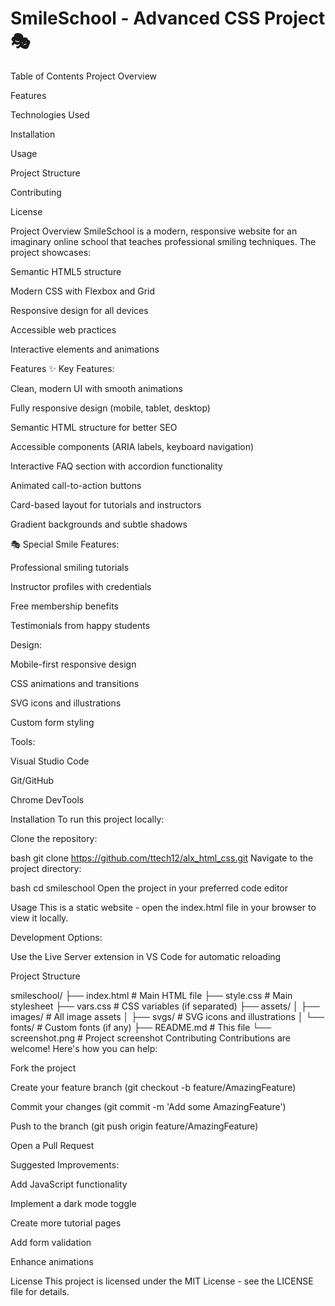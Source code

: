 # SmileSchool - Advanced CSS Project 🎭

Table of Contents
Project Overview

Features

Technologies Used

Installation

Usage

Project Structure

Contributing

License

Project Overview
SmileSchool is a modern, responsive website for an imaginary online school that teaches professional smiling techniques. The project showcases:

Semantic HTML5 structure

Modern CSS with Flexbox and Grid

Responsive design for all devices

Accessible web practices

Interactive elements and animations

Features
✨ Key Features:

Clean, modern UI with smooth animations

Fully responsive design (mobile, tablet, desktop)

Semantic HTML structure for better SEO

Accessible components (ARIA labels, keyboard navigation)

Interactive FAQ section with accordion functionality

Animated call-to-action buttons

Card-based layout for tutorials and instructors

Gradient backgrounds and subtle shadows


🎭 Special Smile Features:

Professional smiling tutorials

Instructor profiles with credentials

Free membership benefits

Testimonials from happy students


Design:

Mobile-first responsive design

CSS animations and transitions

SVG icons and illustrations

Custom form styling

Tools:

Visual Studio Code

Git/GitHub

Chrome DevTools

Installation
To run this project locally:

Clone the repository:

bash
git clone https://github.com/ttech12/alx_html_css.git
Navigate to the project directory:

bash
cd smileschool
Open the project in your preferred code editor

Usage
This is a static website - open the index.html file in your browser to view it locally.

Development Options:

Use the Live Server extension in VS Code for automatic reloading



Project Structure

smileschool/
├── index.html          # Main HTML file
├── style.css           # Main stylesheet
├── vars.css            # CSS variables (if separated)
├── assets/
│   ├── images/         # All image assets
│   ├── svgs/           # SVG icons and illustrations
│   └── fonts/          # Custom fonts (if any)
├── README.md           # This file
└── screenshot.png      # Project screenshot
Contributing
Contributions are welcome! Here's how you can help:

Fork the project

Create your feature branch (git checkout -b feature/AmazingFeature)

Commit your changes (git commit -m 'Add some AmazingFeature')

Push to the branch (git push origin feature/AmazingFeature)

Open a Pull Request

Suggested Improvements:

Add JavaScript functionality

Implement a dark mode toggle

Create more tutorial pages

Add form validation

Enhance animations

License
This project is licensed under the MIT License - see the LICENSE file for details.
